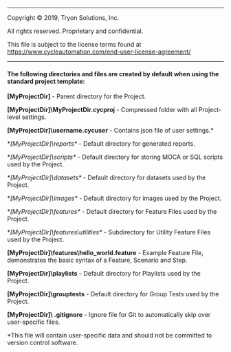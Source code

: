 ----

Copyright © 2019, Tryon Solutions, Inc.

All rights reserved. Proprietary and confidential.

This file is subject to the license terms found at
https://www.cycleautomation.com/end-user-license-agreement/

----

#### The following directories and files are created by default when using the standard project template:

**[MyProjectDir]** - Parent directory for the Project.

**[MyProjectDir]\MyProjectDir.cycproj** - Compressed folder with all Project-level settings.

**[MyProjectDir]\username.cycuser** - Contains json file of user settings.*

**[MyProjectDir]\reports\** - Default directory for generated reports.

**[MyProjectDir]\scripts\** - Default directory for storing MOCA or SQL scripts used by the Project.

**[MyProjectDir]\datasets\** - Default directory for datasets used by the Project.

**[MyProjectDir]\images\** - Default directory for images used by the Project.

**[MyProjectDir]\features\** - Default directory for Feature Files used by the Project.

**[MyProjectDir]\features\utilities\** - Subdirectory for Utility Feature Files used by the Project.

**[MyProjectDir]\features\hello_world.feature** - Example Feature File, demonstrates the basic syntax of a Feature, Scenario and Step.

**[MyProjectDir]\playlists** - Default directory for Playlists used by the Project.

**[MyProjectDir]\grouptests** - Default directory for Group Tests used by the Project.

**[MyProjectDir]\ .gitignore** - Ignore file for Git to automatically skip over user-specific files.


*This file will contain user-specific data and should not be committed to version control software.

